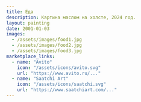 ```yaml
---
title: Еда
description: Картина маслом на холсте, 2024 год.
layout: painting
date: 2001-01-03
images:
  - /assets/images/food1.jpg
  - /assets/images/food2.jpg
  - /assets/images/food3.jpg
marketplace_links:
  - name: "Avito"
    icon: "/assets/icons/avito.svg"
    url: "https://www.avito.ru/..." 
  - name: "Saatchi Art"
    icon: "/assets/icons/saatchi.svg"
    url: "https://www.saatchiart.com/..." 
---
```

